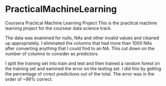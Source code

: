 # PracticalMachineLearning
Coursera Practical Machine Learning Project
This is the practical machine learning project for the coursear data science track.

The data was examined for nulls, NAs and other invalid values and cleaned up appropriately.  I eliminated the columns that had more than 1000 NAs after converting anything that I could find to an NA.  This cut down on the number of columns to consider as predictors.  

I split the training set into train and test and then trained a random forest on the training set and eamined the error on the testing set.  I did this by getting the percentage of crrect predicitons out of the total.  The error was in the order of ~99% correct.

